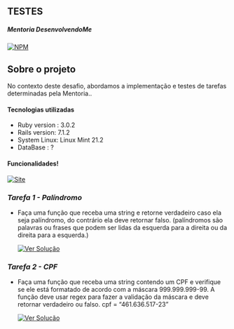 ## TESTES

##### Mentoria DesenvolvendoMe 
[![NPM](https://img.shields.io/npm/l/react)](https://github.com/AngeloSouza1/Mentorship_Project/blob/develop/LICENSE)

## Sobre o projeto
No contexto deste desafio, abordamos a implementação e testes de tarefas determinadas pela Mentoria..<br>

#### Tecnologias utilizadas
- Ruby version : 3.0.2 
- Rails version: 7.1.2
- System Linux:  Linux Mint 21.2
- DataBase : ?

#### Funcionalidades!
 <a href="https://vimeo.com/898201866/8f66aae93d">
    <img src="https://img.shields.io/badge/%20VIDEO DE DEMONSTRAÇÃO  -darkgreen" alt="Site">
 </a>

### *Tarefa 1 - Palíndromo*
 - Faça uma função que receba uma string e retorne verdadeiro caso ela seja palíndromo,
do contrário ela deve retornar falso. (palíndromos são palavras ou frases que podem ser
lidas da esquerda para a direita ou da direita para a esquerda.)
 
    <p> 
      <a href="https://github.com/AngeloSouza1/TT1/issues/4">
       <img src="https://img.shields.io/badge/Ver%20Solução-darkblue" alt="Ver Solução">
     </a>



### *Tarefa 2 - CPF*
 - Faça uma função que receba uma string contendo um CPF e verifique se ele está
formatado de acordo com a máscara 999.999.999-99. A função deve usar regex para fazer
a validação da máscara e deve retornar verdadeiro ou falso.
cpf = “461.636.517-23”
 
    <p> 
      <a href="https://github.com/AngeloSouza1/TT1/issues/4">
       <img src="https://img.shields.io/badge/Ver%20Solução-darkblue" alt="Ver Solução">
     </a>




